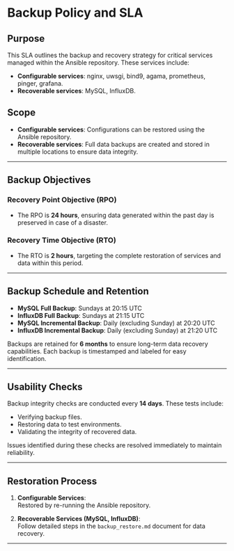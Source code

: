 # Backup Policy and SLA

## Purpose
This SLA outlines the backup and recovery strategy for critical services managed within the Ansible repository. These services include:
- **Configurable services**: nginx, uwsgi, bind9, agama, prometheus, pinger, grafana.
- **Recoverable services**: MySQL, InfluxDB.

## Scope
- **Configurable services**: Configurations can be restored using the Ansible repository.
- **Recoverable services**: Full data backups are created and stored in multiple locations to ensure data integrity.

---

## Backup Objectives

### Recovery Point Objective (RPO)
- The RPO is **24 hours**, ensuring data generated within the past day is preserved in case of a disaster.

### Recovery Time Objective (RTO)
- The RTO is **2 hours**, targeting the complete restoration of services and data within this period.

---

## Backup Schedule and Retention

- **MySQL Full Backup**: Sundays at 20:15 UTC  
- **InfluxDB Full Backup**: Sundays at 21:15 UTC  
- **MySQL Incremental Backup**: Daily (excluding Sunday) at 20:20 UTC  
- **InfluxDB Incremental Backup**: Daily (excluding Sunday) at 21:20 UTC  

Backups are retained for **6 months** to ensure long-term data recovery capabilities. Each backup is timestamped and labeled for easy identification.

---

## Usability Checks
Backup integrity checks are conducted every **14 days**. These tests include:  
- Verifying backup files.  
- Restoring data to test environments.  
- Validating the integrity of recovered data.  

Issues identified during these checks are resolved immediately to maintain reliability.

---

## Restoration Process

1. **Configurable Services**:  
   Restored by re-running the Ansible repository.  

2. **Recoverable Services (MySQL, InfluxDB)**:  
   Follow detailed steps in the `backup_restore.md` document for data recovery.

---
